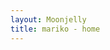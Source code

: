 ```yaml
---
layout: Moonjelly
title: mariko - home
---
```

<!-- This is the Visual Design/Graphic Design Portfolio Page AKA Project Moonjelly-->

<div class="main-content">

</div><!-- /.blurb -->
